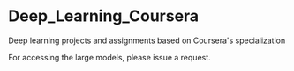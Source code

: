 # Deep_Learning_Coursera
Deep learning projects and assignments based on Coursera's specialization

For accessing the large models, please issue a request.
